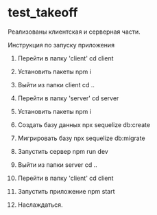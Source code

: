 # test_takeoff
Реализованы клиентская и серверная части.

Инструкция по запуску приложения

1. Перейти в папку 'client'
cd client

2. Установить пакеты
npm i

3. Выйти из папки client
cd ..

4. Перейти в папку 'server'
cd server

5. Установить пакеты
npm i

6. Создать базу данных
npx sequelize db:create

7. Мигрировать базу
npx sequelize db:migrate

8. Запустить сервер
npm run dev

9. Выйти из папки server
cd ..

10. Перейти в папку 'client'
cd client

11. Запустить приложение
npm start

12. Наслаждаться.
